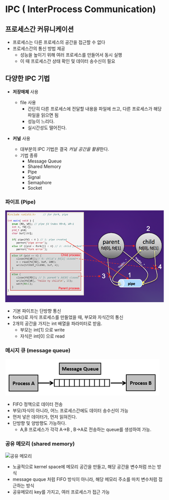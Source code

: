 # IPC ( InterProcess Communication)

## 프로세스간 커뮤니케이션

* 프로세스는 다른 프로세스의 공간을 접근할 수 없다
* 프로세스간의 통신 방법 제공
  * 성능을 높이기 위해 여러 프로세스를 만들어서 동시 실행
  * 이 때 프로세스간 상태 확인 및 데이터 송수신이 필요

## 다양한 IPC 기법

* **저장매체** 사용
  * file 사용
    * 간단히 다른 프로세스에 전달할 내용을 파일에 쓰고, 다른 프로세스가 해당   파일을 읽으면 됨
    * 성능이 느리다.
    * 실시간성도 떨어진다.

* **커널** 사용
  * 대부분의 IPC 기법은 결국 *커널 공간을 활용*한다.
  * 기법 종류
    * Message Queue
    * Shared Memory
    * Pipe
    * Signal
    * Semaphore
    * Socket  

### 파이프 (Pipe)

![파이프](./img/pipe.png)

* 기본 파이프는 단방향 통신
* fork()로 자식 프로세스를 만들었을 때, 부모와 자식간의 통신
* 2개의 공간을 가지는 int 배열을 파라미터로 받음.
  * 부모는 int[1] 으로 write
  * 자식은 int[0] 으로 read

### 메시지 큐 (message queue)

![메시지 큐](./img/message_queue.jpg)

* FIFO 정책으로 데이터 전송
* 부모/자식이 아니라, 어느 프로세스간에도 데이터 송수신이 가능
* 먼저 넣은 데이터가, 먼저 읽혀진다.
* 단방향 및 양방향도 가능하다.
  * A,B 프로세스가 각각 A->B , B->A로 전송하는 queue를 생성하여 가능.

### 공유 메모리 (shared memory)

![공유 메모리](https://www.softprayog.in/images/xshared-memory.png.pagespeed.ic.lPvwNQSSC_.webp)

* 노골적으로 kernel space에 메모리 공간을 만들고, 해당 공간을 변수처럼 쓰는 방식
* message quque 처럼 FIFO 방식이 아니라, 해당 메모리 주소를 마치 변수처럼 접근하는 방식
* 공유메모리 key를 가지고, 여러 프로세스가 접근 가능
